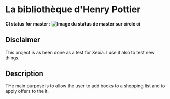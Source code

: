 # La bibliothèque d'Henry Pottier
#### CI status for master : ![Image du status de master sur circle ci](https://circleci.com/gh/TufferyJordan/henry-pottier/tree/master.png?style=shield&circle-token=0263721f1457026f4cefaec0d039fa71c78525b3)
## Disclaimer
This project is as been done as a test for Xebia. I use it also to test new things.
## Description
THe main purpose is to allow the user to add books to a shopping list and to apply offers to the it.
